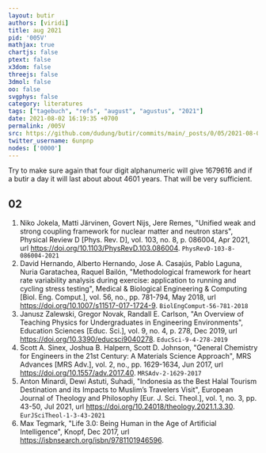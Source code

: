 ```yaml
---
layout: butir
authors: [viridi]
title: aug 2021
pid: '005V'
mathjax: true
chartjs: false
ptext: false
x3dom: false
threejs: false
3dmol: false
oo: false
svgphys: false
category: literatures
tags: ["tagebuch", "refs", "august", "agustus", "2021"]
date: 2021-08-02 16:19:35 +0700
permalink: /005V
src: https://github.com/dudung/butir/commits/main/_posts/0/05/2021-08-02-aug.md
twitter_username: 6unpnp
nodes: ['0000']
---
```

Try to make sure again that four digit alphanumeric will give 1679616 and if a butir a day it will last about about 4601 years. That will be very sufficient.

## 02
1. Niko Jokela, Matti Järvinen, Govert Nijs, Jere Remes, "Unified weak and strong coupling framework for nuclear matter and neutron stars", Physical Review D [Phys. Rev. D], vol. 103, no. 8, p. 086004, Apr 2021, url <https://doi.org/10.1103/PhysRevD.103.086004>. `PhysRevD-103-8-086004-2021`
2. David Hernando, Alberto Hernando, Jose A. Casajús, Pablo Laguna, Nuria Garatachea, Raquel Bailón, "Methodological framework for heart rate variability analysis during exercise: application to running and cycling stress testing", Medical & Biological Engineering & Computing [Biol. Eng. Comput.], vol. 56, no., pp. 781-794, May 2018, url <https://doi.org/10.1007/s11517-017-1724-9>. `BiolEngComput-56-781-2018`
3. Janusz Zalewski, Gregor Novak, Randall E. Carlson, "An Overview of Teaching Physics for Undergraduates in Engineering Environments", Education Sciences [Educ. Sci.], vol. 9, no. 4, p. 278, Dec 2019, url <https://doi.org/10.3390/educsci9040278>. `EducSci-9-4-278-2019`
4. Scott A. Sinex, Joshua B. Halpern, Scott D. Johnson, "General Chemistry for Engineers in the 21st Century: A Materials Science Approach", MRS Advances [MRS Adv.], vol. 2, no., pp. 1629-1634, Jun 2017, url <https://doi.org/10.1557/adv.2017.40>. `MRSAdv-2-1629-2017`
5. Anton Minardi, Dewi Astuti, Suhadi, "Indonesia as the Best Halal Tourism Destination and its Impacts to Muslim’s Travelers Visit", European Journal of Theology and Philosophy [Eur. J. Sci. Theol.], vol. 1, no. 3, pp. 43-50, Jul 2021, url <https://doi.org/10.24018/theology.2021.1.3.30>. `EurJSciTheol-1-3-43-2021`
6. Max Tegmark, "Life 3.0: Being Human in the Age of Artificial Intelligence", Knopf, Dec 2017, url <https://isbnsearch.org/isbn/9781101946596>.
